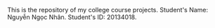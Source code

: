 This is the repository of my college course projects.
Student's Name: Nguyễn Ngọc Nhân.
Student's ID: 20134018.
